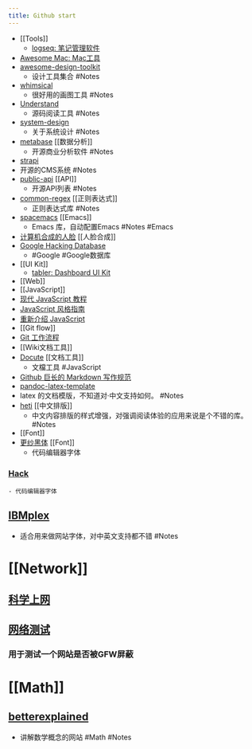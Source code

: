 ```yaml
---
title: Github start
---
```


- [[Tools]]
	- [logseq: 笔记管理软件](https://github.com/logseq/logseq.git)
- [Awesome Mac: Mac工具](https://github.com/SuJunming/mac-awesomeTools)
- [awesome-design-toolkit](https://github.com/gztchan/awesome-design#toolkit)
	- 设计工具集合 #Notes
- [whimsical](https://whimsical.com/examples-D9W9sUcDdboucuZqt87jVK)
	- 很好用的画图工具 #Notes
- [Understand](https://www.scitools.com/category/release/)
	- 源码阅读工具 #Notes
- [system-design](https://github.com/donnemartin/system-design-primer/blob/master/README-zh-Hans.md#%E7%B3%BB%E7%BB%9F%E8%AE%BE%E8%AE%A1%E4%B8%BB%E9%A2%98%E7%9A%84%E7%B4%A2%E5%BC%95)
	- 关于系统设计 #Notes
- [metabase](https://github.com/metabase/metabase) [[数据分析]]
	- 开源商业分析软件 #Notes
- [strapi](https://github.com/strapi/strapi)
- 开源的CMS系统 #Notes
- [public-api](https://github.com/public-apis/public-apis) [[API]]
	- 开源API列表 #Notes
- [common-regex](https://github.com/cdoco/common-regex) [[正则表达式]]
	- 正则表达式库 #Notes
- [spacemacs](https://github.com/syl20bnr/spacemacs) [[Emacs]]
	- Emacs 库，自动配置Emacs  #Notes  #Emacs
- [计算机合成的人脸](https://thispersondoesnotexist.com/) [[人脸合成]]
- [Google Hacking Database](https://www.exploit-db.com/google-hacking-database)
	- #Google #Google数据库
- [[UI Kit]]
	- [tabler: Dashboard UI Kit](https://github.com/tabler/tabler)
- [[Web]]
- [[JavaScript]]
- [现代 JavaScript 教程](https://zh.javascript.info/)
- [JavaScript 风格指南](https://github.com/alivebao/clean-code-js)
- [重新介绍 JavaScript](https://developer.mozilla.org/zh-CN/docs/Web/JavaScript/A_re-introduction_to_JavaScript)
- [[Git flow]]
- [Git 工作流程](https://www.ruanyifeng.com/blog/2015/12/git-workflow.html)
- [[Wiki文档工具]]
- [Docute](https://docute.org/zh/) [[文档工具]]
	- 文檔工具 #JavaScript
- [Github 巨长的 Markdown 写作规范](https://github.github.com/gfm/#introduction)
- [pandoc-latex-template](https://github.com/Wandmalfarbe/pandoc-latex-template)
- latex 的文档模版，不知道对·中文支持如何。 #Notes
- [heti](https://github.com/sivan/heti) [[中文排版]]
	- 中文内容排版的样式增强，对强调阅读体验的应用来说是个不错的库。 #Notes
- [[Font]]
- [更纱黑体](https://github.com/be5invis/Sarasa-Gothic) [[Font]]
	- 代码编辑器字体
### [Hack](https://github.com/source-foundry/Hack)
	- 代码编辑器字体
## [IBMplex](https://github.com/IBM/plex)
- 适合用来做网站字体，对中英文支持都不错 #Notes
# [[Network]]
## [科学上网](https://github.com/haoel/haoel.github.io)
## [网络测试](https://www.comparitech.com/privacy-security-tools/blockedinchina/)
### 用于测试一个网站是否被GFW屏蔽
# [[Math]]
## [betterexplained](https://betterexplained.com/)
- 讲解数学概念的网站 #Math #Notes